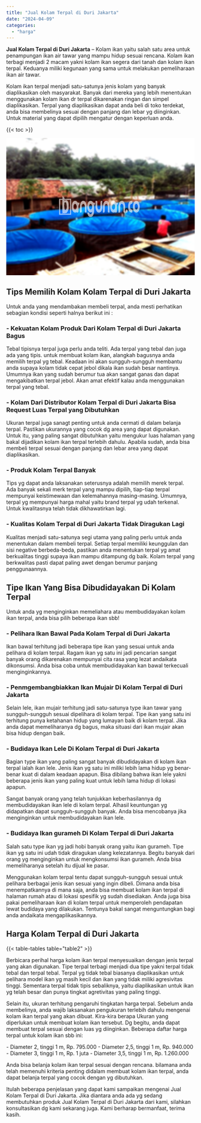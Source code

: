 ```yaml
---
title: "Jual Kolam Terpal di Duri Jakarta"
date: "2024-04-09"
categories: 
  - "harga"
---
```


**Jual Kolam Terpal di Duri Jakarta** – Kolam ikan yaitu salah satu area untuk penampungan ikan air tawar yang mampu hidup sesuai rencana. Kolam ikan terbagi menjadi 2 macam yakni kolam ikan segera dari tanah dan kolam ikan terpal. Keduanya miliki kegunaan yang sama untuk melakukan pemeliharaan ikan air tawar.

Kolam ikan terpal menjadi satu-satunya jenis kolam yang banyak diaplikasikan oleh masyarakat. Banyak dari mereka yang lebih menentukan menggunakan kolam ikan dr terpal dikarenakan ringan dan simpel diaplikasikan. Terpal yang diaplikasikan dapat anda beli di toko terdekat, anda bisa membelinya sesuai dengan panjang dan lebar yg diinginkan. Untuk material yang dapat dipilih mengatur dengan keperluan anda.

{{< toc >}}

![Jual Kolam Terpal di Duri Jakarta](/images/jual-kolam-terpal-37.png)

## Tips Memilih Kolam Kolam Terpal di Duri Jakarta

Untuk anda yang mendambakan membeli terpal, anda mesti perhatikan sebagian kondisi seperti halnya berikut ini :

### \- Kekuatan Kolam Produk Dari Kolam Terpal di Duri Jakarta Bagus

Tebal tipisnya terpal juga perlu anda teliti. Ada terpal yang tebal dan juga ada yang tipis. untuk membuat kolam ikan, alangkah bagusnya anda memilih terpal yg tebal. Keadaan ini akan sungguh-sungguh membantu anda supaya kolam tidak cepat jebol dikala ikan sudah besar nantinya. Umumnya ikan yang sudah berumur tua akan sangat ganas dan dapat mengakibatkan terpal jebol. Akan amat efektif kalau anda menggunakan terpal yang tebal.

### \- Kolam Dari Distributor Kolam Terpal di Duri Jakarta Bisa Request Luas Terpal yang Dibutuhkan

Ukuran terpal juga sanagt penting untuk anda cermati di dalam belanja terpal. Pastikan ukurannya yang cocok dg area yang dapat digunakan. Untuk itu, yang paling sangat dibutuhkan yaitu mengukur luas halaman yang bakal dijadikan kolam ikan terpal terlebih dahulu. Apabila sudah, anda bisa membeli terpal sesuai dengan panjang dan lebar area yang dapat diaplikasikan.

### \- Produk Kolam Terpal Banyak

Tips yg dapat anda laksanakan seterusnya adalah memilih merek terpal. Ada banyak sekali merk terpal yang mampu dipilih, tiap-tiap terpal mempunyai keistimewaan dan kelemahannya masing-masing. Umumnya, terpal yg mempunyai harga mahal yaitu brand terpal yg udah terkenal. Untuk kwalitasnya telah tidak dikhawatirkan lagi.

### \- Kualitas Kolam Terpal di Duri Jakarta Tidak Diragukan Lagi

Kualitas menjadi satu-satunya segi utama yang paling perlu untuk anda menentukan dalam membeli terpal. Setiap terpal memiliki keunggulan dan sisi negative berbeda-beda, pastikan anda menentukan terpal yg amat berkualitas tinggi supaya ikan mampu ditampung dg baik. Kolam terpal yang berkwalitas pasti dapat paling awet dengan berumur panjang penggunaannya.

## Tipe Ikan Yang Bisa Dibudidayakan Di Kolam Terpal

Untuk anda yg menginginkan memeliahara atau membudidayakan kolam ikan terpal, anda bisa pilih beberapa ikan sbb!

### \- Pelihara Ikan Bawal Pada Kolam Terpal di Duri Jakarta

Ikan bawal terhitung jadi beberapa tipe ikan yang sesuai untuk anda pelihara di kolam terpal. Ragam ikan yg satu ini jadi pencarian sangat banyak orang dikarenakan mempunyai cita rasa yang lezat andaikata dikonsumsi. Anda bisa coba untuk membudidayakan kan bawal terkecuali menginginkannya.

### \- Penmgembangbiakkan Ikan Mujair Di Kolam Terpal di Duri Jakarta

Selain lele, ikan mujair terhitung jadi satu-satunya type ikan tawar yang sungguh-sungguh sesuai dipelihara di kolam terpal. Tipe ikan yang satu ini terhitung punya ketahanan hidup yang lumayan baik di kolam terpal. Jika anda dapat memeliharanya dg bagus, maka situasi dari ikan mujair akan bisa hidup dengan baik.

### \- Budidaya Ikan Lele Di Kolam Terpal di Duri Jakarta

Bagian type ikan yang paling sangat banyak dibudidayakan di kolam ikan terpal ialah ikan lele. Jenis ikan yg satu ini miliki lebih lama hidup yg benar-benar kuat di dalam keadaan apapun. Bisa dibilang bahwa ikan lele yakni beberapa jenis ikan yang paling kuat untuk lebih lama hidup di lokasi apapun.

Sangat banyak orang yang telah tunjukkan keberhasilannya dg membudidayakan ikan lele di kolam terpal. Alhasil keuntungan yg didapatkan dapat sungguh-sungguh banyak. Anda bisa mencobanya jika menginginkan untuk membudidayakan ikan lele.

### \- Budidaya Ikan gurameh Di Kolam Terpal di Duri Jakarta

Salah satu type ikan yg jadi hobi banyak orang yaitu ikan gurameh. Tipe ikan yg satu ini udah tidak diragukan ulang kelezatannya. Begitu banyak dari orang yg menginginkan untuk mengkonsumsi ikan gurameh. Anda bisa memeliharanya setelah itu dijual ke pasar.

Menggunakan kolam terpal tentu dapat sungguh-sungguh sesuai untuk pelihara berbagai jenis ikan sesuai yang ingin dibeli. Dimana anda bisa menempatkannya di mana saja, anda bisa membuat kolam ikan terpal di halaman rumah atau di lokasi spesifik yg sudah disediakan. Anda juga bisa pakai pemeliharaan ikan di kolam terpal untuk memperoleh pendapatan lewat budidaya yang dilakukan. Tentunya bakal sangat menguntungkan bagi anda andaikata mengaplikasikannya.

## Harga Kolam Terpal di Duri Jakarta

{{< table-tables table="table2" >}}

Berbicara perihal harga kolam ikan terpal menyesuaikan dengan jenis terpal yang akan digunakan. Tipe terpal terbagi menjadi dua tipe yakni terpal tidak tebal dan terpal tebal. Terpal yg tidak tebal biasanya diaplikasikan untuk pelihara model ikan yg masih kecil dan ikan yang tidak miliki agresivitas tinggi. Sementara terpal tidak tipis sebaliknya, yaitu diaplikasikan untuk ikan yg telah besar dan punya tingkat agretivitas yang paling tinggi.

Selain itu, ukuran terhitung pengaruhi tingkatan harga terpal. Sebelum anda membelinya, anda wajib laksanakan pengukuran terlebih dahulu mengenai kolam ikan terpal yang akan dibuat. Kira-kira berapa Ukuran yang diperlukan untuk membuat kolam ikan tersebut. Dg begitu, anda dapat membuat terpal sesuai dengan luas yg diinginkan. Beberapa daftar harga terpal untuk kolam ikan sbb ini:

\- Diameter 2, tinggi 1 m, Rp. 795.000 - Diameter 2,5, tinggi 1 m, Rp. 940.000 - Diameter 3, tinggi 1 m, Rp. 1 juta - Diameter 3,5, tinggi 1 m, Rp. 1.260.000

Anda bisa belanja kolam ikan terpal sesuai dengan rencana. bilamana anda telah memenuhi kriteria penting didalam membuat kolam ikan terpal, anda dapat belanja terpal yang cocok dengan yg dibutuhkan.

Itulah beberapa penjelasan yang dapat kami sampaikan mengenai Jual Kolam Terpal di Duri Jakarta. Jika diantara anda ada yg sedang membutuhkan produk Jual Kolam Terpal di Duri Jakarta dari kami, silahkan konsultasikan dg kami sekarang juga. Kami berharap bermanfaat, terima kasih.
